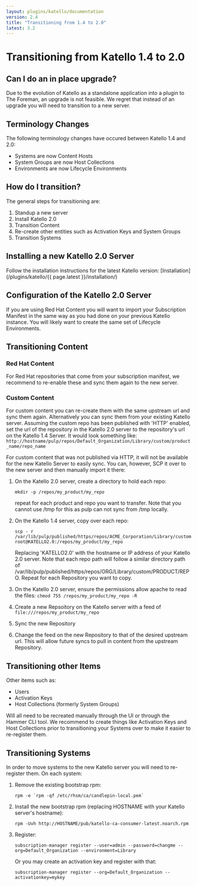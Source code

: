 ```yaml
---
layout: plugins/katello/documentation
version: 2.4
title: "Transitioning from 1.4 to 2.0"
latest: 3.2
---
```


# Transitioning from Katello 1.4 to 2.0

## Can I do an in place upgrade?

Due to the evolution of Katello as a standalone application into a plugin to The Foreman, an upgrade is not feasible.  We regret that instead of an upgrade you will need to transition to a new server.

## Terminology Changes

The following terminology changes have occured between Katello 1.4 and 2.0:

* Systems are now Content Hosts
* System Groups are now Host Collections
* Environments are now Lifecycle Environments


## How do I transition?

The general steps for transitioning are:

1. Standup a new server
2. Install Katello 2.0
3. Transition Content
4. Re-create other entities such as Activation Keys and System Groups
5. Transition Systems


## Installing a new Katello 2.0 Server

Follow the installation instructions for the latest Katello version: [Installation](/plugins/katello/{{ page.latest }}/installation/)

## Configuration of the Katello 2.0 Server

If you are using Red Hat Content you will want to import your Subscription Manifest in the same way as you had done on your previous Katello instance.  You will likely want to create the same set of Lifecycle Environments.

## Transitioning Content

### Red Hat Content

For Red Hat repositories that come from your subscription manifest, we recommend to re-enable these and sync them again to the new server.

### Custom Content

For custom content you can re-create them with the same upstream url and sync them again.  Alternatively you can sync them from your existing Katello server.  Assuming the custom repo has been published with 'HTTP' enabled, set the url of the repository in the Katello 2.0 server to the repository's url on the Katello 1.4 Server.  It would look something like: ```http://hostname/pulp/repos/Default_Organization/Library/custom/product_name/repo_name```

For custom content that was not published via HTTP, it will not be available for the new Katello Server to easily sync.  You can, however, SCP it over to the new server and then manually import it there:

1. On the Katello 2.0 server, create a directory to hold each repo:

   ```
   mkdir -p /repos/my_product/my_repo
   ```

   repeat for each product and repo you want to transfer.  Note that you cannot use /tmp for this as pulp can not sync from /tmp locally.

2. On the Katello 1.4 server, copy over each repo:

   ```
   scp - r /var/lib/pulp/published/https/repos/ACME_Corporation/Library/custom/my_product/my_repo/      root@KATELLO2.0:/repos/my_product/my_repo
   ```

   Replacing 'KATELLO2.0' with the hostname or IP address of your Katello 2.0 server.  Note that each repo path will follow a similar directory path of  /var/lib/pulp/published/https/repos/ORG/Library/custom/PRODUCT/REPO.  Repeat for each Repository you want to copy.
3. On the Katello 2.0 server, ensure the permissions allow apache to read the files: ```chmod 755 /repos/my_product/my_repo -R```
4. Create a new Repsoitory on the Katello server with a feed of ```file:///repos/my_product/my_repo```
5. Sync the new Repository
6. Change the feed on the new Repository to that of the desired upstream url. This will allow future syncs to pull in content from the upstream Repository.

## Transitioning other Items

Other items such as:

* Users
* Activation Keys
* Host Collections (formerly System Groups)

Will all need to be recreated manually through the UI or through the Hammer CLI tool.  We recommend to create things like Activation Keys and Host Collections prior to transitioning your Systems over to make it easier to re-register them.


## Transitioning Systems

In order to move systems to the new Katello server you will need to re-register them.  On each system:

1. Remove the existing bootstrap rpm:

   ```
   rpm -e `rpm -qf /etc/rhsm/ca/candlepin-local.pem`
   ```

2. Install the new bootstrap rpm (replacing HOSTNAME with your Katello server's hostname):

   ```
   rpm -Uvh http://HOSTNAME/pub/katello-ca-consumer-latest.noarch.rpm
   ```

3. Register:

   ```
   subscription-manager register --user=admin --password=changme --org=Default_Organization --environment=Library
   ```
   
   Or you may create an activation key and register with that:

   ```
   subscription-manager register --org=Default_Organization --activationkey=mykey
   ```

